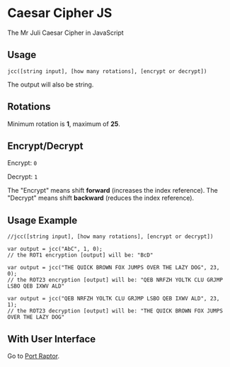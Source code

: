 # Caesar Cipher JS
The Mr Juli Caesar Cipher in JavaScript

## Usage
`jcc([string input], [how many rotations], [encrypt or decrypt])`

The output will also be string.

## Rotations
Minimum rotation is **1**, maximum of **25**.

## Encrypt/Decrypt
Encrypt: `0`

Decrypt: `1`

The "Encrypt" means shift **forward** (increases the index reference).
The "Decrypt" means shift **backward** (reduces the index reference).

## Usage Example
```
//jcc([string input], [how many rotations], [encrypt or decrypt])
```
```
var output = jcc("AbC", 1, 0);
// the ROT1 encryption [output] will be: "BcD"
```
```
var output = jcc("THE QUICK BROWN FOX JUMPS OVER THE LAZY DOG", 23, 0);
// the ROT23 encryption [output] will be: "QEB NRFZH YOLTK CLU GRJMP LSBO QEB IXWV ALD"
```
```
var output = jcc("QEB NRFZH YOLTK CLU GRJMP LSBO QEB IXWV ALD", 23, 1);
// the ROT23 decryption [output] will be: "THE QUICK BROWN FOX JUMPS OVER THE LAZY DOG"
```

## With User Interface
Go to <a href="http://portraptor.johanpaul.net/2015/12/online-caesar-cipher-calculator.html" target="_blank" title="new tab">Port Raptor</a>.
